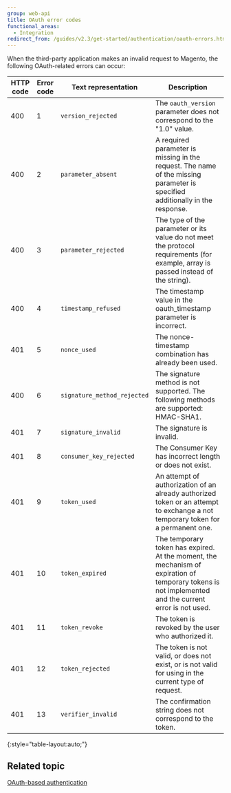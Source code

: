 ```yaml
---
group: web-api
title: OAuth error codes
functional_areas:
  - Integration
redirect_from: /guides/v2.3/get-started/authentication/oauth-errors.html
---
```


When the third-party application makes an invalid request to Magento, the following OAuth-related errors can occur:

| HTTP code | Error code | Text representation         | Description                                                                                                                                           |
| --------- | ---------- | --------------------------- | ----------------------------------------------------------------------------------------------------------------------------------------------------- |
| 400       | 1          | `version_rejected`          | The `oauth_version` parameter does not correspond to the "1.0" value.                                                                                 |
| 400       | 2          | `parameter_absent`          | A required parameter is missing in the request. The name of the missing parameter is specified additionally in the response.                          |
| 400       | 3          | `parameter_rejected`        | The type of the parameter or its value do not meet the protocol requirements (for example,  array is passed instead of the string).                   |
| 400       | 4          | `timestamp_refused`         | The timestamp value in the oauth_timestamp parameter is incorrect.                                                                                    |
| 401       | 5          | `nonce_used`                | The nonce-timestamp combination has already been used.                                                                                                |
| 400       | 6          | `signature_method_rejected` | The signature method is not supported. The following methods are supported: HMAC-SHA1.                                                                |
| 401       | 7          | `signature_invalid`         | The signature is invalid.                                                                                                                             |
| 401       | 8          | `consumer_key_rejected`     | The Consumer Key has incorrect length or does not exist.                                                                                              |
| 401       | 9          | `token_used`                | An attempt of authorization of an already authorized token or an attempt to exchange a not temporary token for a permanent one.                       |
| 401       | 10         | `token_expired`             | The temporary token has expired. At the moment, the mechanism of expiration of temporary tokens is not implemented and the current error is not used. |
| 401       | 11         | `token_revoke`              | The token is revoked by the user who authorized it.                                                                                                   |
| 401       | 12         | `token_rejected`            | The token is not valid, or does not exist, or is not valid for using in the current type of request.                                                  |
| 401       | 13         | `verifier_invalid`          | The confirmation string does not correspond to the token.                                                                                             |

{:style="table-layout:auto;"}

## Related topic

[OAuth-based authentication]({{page.baseurl}}/get-started/authentication/oauth.html)

